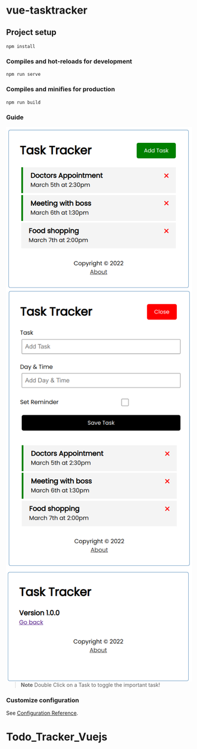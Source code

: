 # vue-tasktracker

## Project setup
```
npm install
```

### Compiles and hot-reloads for development
```
npm run serve
```

### Compiles and minifies for production
```
npm run build
```

### Guide

<img src="src/descriptions/images/task_tracker_tasks.png"
     alt="Tasks"
     style="float: left; margin-right: 10px;" />

<img src="src/descriptions/images/task_tracker_addTask.png"
     alt="Add Task"
     style="float: left; margin-right: 10px;" />

<img src="src/descriptions/images/task_tracker_about.png"
     alt="About"
     style="float: left; margin-right: 10px;" />


> **Note**
>  Double Click on a Task to toggle the important task! 
### Customize configuration
See [Configuration Reference](https://cli.vuejs.org/config/).
# Todo_Tracker_Vuejs
